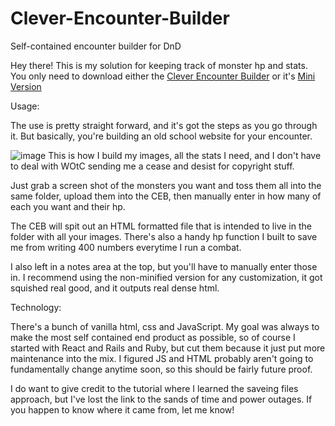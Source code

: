 # Clever-Encounter-Builder
Self-contained encounter builder for DnD

Hey there! This is my solution for keeping track of monster hp and stats. You only need to download either the <a href="https://github.com/BrawnyVolt/Clever-Encounter-Builder/blob/main/Clever%20Encounter%20Builder.html">Clever Encounter Builder</a> or it's <a href="https://github.com/BrawnyVolt/Clever-Encounter-Builder/blob/main/Clever%20Encounter%20Builder%20Mini.html">Mini Version</a>

Usage:

The use is pretty straight forward, and it's got the steps as you go through it. But basically, you're building an old school website for your encounter.

![image](https://user-images.githubusercontent.com/62290713/156913626-3861d9d4-5019-47d3-bbe4-86ca70ed6e73.png)
This is how I build my images, all the stats I need, and I don't have to deal with WOtC sending me a cease and desist for copyright stuff.

Just grab a screen shot of the monsters you want and toss them all into the same folder, upload them into the CEB, then manually enter in how many of each you want and their hp.

The CEB will spit out an HTML formatted file that is intended to live in the folder with all your images. There's also a handy hp function I built to save me from writing 400 numbers everytime I run a combat.

I also left in a notes area at the top, but you'll have to manually enter those in. I recommend using the non-minified version for any customization, it got squished real good, and it outputs real dense html.

Technology:

There's a bunch of vanilla html, css and JavaScript. My goal was always to make the most self contained end product as possible, so of course I started with React and Rails and Ruby, but cut them because it just put more maintenance into the mix. I figured JS and HTML probably aren't going to fundamentally change anytime soon, so this should be fairly future proof.

I do want to give credit to the tutorial where I learned the saveing files approach, but I've lost the link to the sands of time and power outages. If you happen to know where it came from, let me know!

